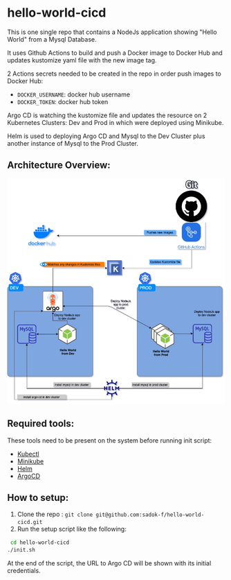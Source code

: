 # hello-world-cicd

This is one single repo that contains a NodeJs application showing "Hello World" from a Mysql Database.

It uses Github Actions to build and push a Docker image to Docker Hub and updates kustomize yaml file with the new image tag.

2 Actions secrets needed to be created in the repo in order push images to Docker Hub:

- `DOCKER_USERNAME`: docker hub username
- `DOCKER_TOKEN`: docker hub token

Argo CD is watching the kustomize file and updates the resource on 2 Kubernetes Clusters: Dev and Prod in which were deployed using Minikube.

Helm is used to deploying Argo CD and Mysql to the Dev Cluster plus another instance of Mysql to the Prod Cluster.


## Architecture Overview:

![Architecture Overview](img/hello-world-cicd.jpg)

## Required tools:
These tools need to be present on the system before running init script:

- [Kubectl](https://kubernetes.io/docs/tasks/tools/install-kubectl/)
- [Minikube](https://kubernetes.io/docs/tasks/tools/install-minikube/)
- [Helm](https://helm.sh/docs/intro/install/)
- [ArgoCD](https://argoproj.github.io/argo-cd/cli_installation/)

## How to setup:

1. Clone the repo : `git clone git@github.com:sadok-f/hello-world-cicd.git`
2. Run the setup script like the following:

```sh
 cd hello-world-cicd
./init.sh
```

At the end of the script, the URL to Argo CD will be shown with its initial credentials.
